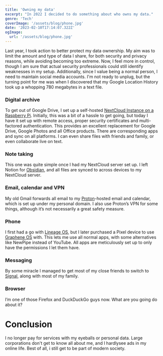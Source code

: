```yaml
---
title: 'Owning my data'
excerpt: "In 2022 I decided to do something about who owns my data."
genre: 'Tech'
coverImage: '/assets/blog/phone.jpg'
date: '2023-02-10T17:14:07.322Z'
ogImage:
  url: '/assets/blog/phone.jpg'
---
```


Last year, I took action to better protect my data ownership. My aim was to limit the amount and type of data I share, for both security and privacy reasons, while avoiding becoming too extreme. Now, I feel more in control, though I am sure that actual security professionals could still identify weaknesses in my setup. Additionally, since I value being a normal person, I need to maintain social media accounts. I'm not ready to unplug, but the turning point for me was when I discovered that my Google Location History took up a whopping 780 megabytes in a text file.

### Digital archive
To get out of Google Drive, I set up a self-hosted [NextCloud Instance on a Raspberry Pi](https://nextcloudpi.com/). Initially, this was a bit of a hassle to get going, but today I have it set up with remote access, proper security certificates and multi-factored authentication. This provides an excellent replacement for Google Drive, Google Photos and all Office products. There are corresponding apps and sync on all platforms. I can even share files with friends and family, or even collaborate live on text.

### Note taking
This one was quite simple once I had my NextCloud server set up. I left Notion for [Obsidian](https://obsidian.md/), and all files are synced to across devices to my NextCloud server.

### Email, calendar and VPN
My old Gmail forwards all email to my [Proton](https://proton.me/)-hosted email and calendar, which is set up under my personal domain. I also use Proton’s VPN for some things, although it’s not necessarily a great safety measure.

### Phone
I first had a go with [Lineage OS](https://lineageos.org/), but I later purchased a Pixel device to use [Graphene OS](https://grapheneos.org/) with. This lets me use all normal apps, with some alternatives like NewPipe instead of YouTube. All apps are meticulously set up to only have the permissions I let them have.

### Messaging
By some miracle I managed to get most of my close friends to switch to [Signal](https://www.signal.org/), along with most of my family.

### Browser
I’m one of those Firefox and DuckDuckGo guys now. What are you going do about it?

# Conclusion
I no longer pay for services with my eyeballs or personal data. Large corporations don't get to know all about me, and I hardlysee ads in my online life. Best of all, i still get to be part of modern society.
